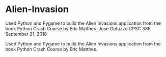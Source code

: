 # Alien-Invasion
Used Python and Pygame to build the Alien Invasions application from the book Python Crash Course by Eric Matthes.
Jose Gotuzzo
CPSC 386
September 21, 2018

Used Python and Pygame to build the Alien Invasions application from the book Python Crash Course by Eric Matthes.
